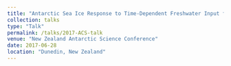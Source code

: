 ```yaml
---
title: "Antarctic Sea Ice Response to Time-Dependent Freshwater Input from Ice Shelves in a Earth System Model"
collection: talks
type: "Talk"
permalink: /talks/2017-ACS-talk
venue: "New Zealand Antarctic Science Conference"
date: 2017-06-28
location: "Dunedin, New Zealand"
---
```


